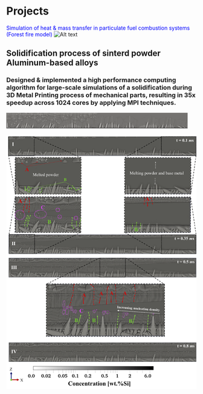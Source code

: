# Projects

<font color="blue">Simulation of heat & mass transfer in particulate fuel combustion systems (Forest fire model)</font>
![ Alt text](stock_combust_anim.gif) [](stock_combust_anim.gif)


## Solidification process of sinterd powder Aluminum-based alloys
### Designed & implemented a high performance computing algorithm for large-scale simulations of a solidification during 3D Metal Printing process of mechanical parts, resulting in 35x speedup across 1024 cores by applying MPI techniques.

![ Alt text](3D_printing.gif) [](3D_printing.gif)

<img src="./cover_photo.png">

